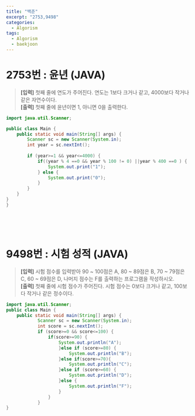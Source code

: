 ```yaml
---
title: "백준"
excerpt: "2753,9498"
categories: 
  - Algorism
tags: 
  - Algorism
  - baekjoon
---
```


# 2753번 : 윤년 (JAVA)
> **[입력]** 첫째 줄에 연도가 주어진다. 연도는 1보다 크거나 같고, 4000보다 작거나 같은 자연수이다.<br/>
  **[출력]** 첫째 줄에 윤년이면 1, 아니면 0을 출력한다.<br/>

```java
import java.util.Scanner;

public class Main {
	public static void main(String[] args) {
		Scanner sc = new Scanner(System.in);
		int year = sc.nextInt();
			
		if (year>=1 && year<=4000) { 
			if((year % 4 ==0 && year % 100 != 0) ||year % 400 ==0 ) {
				System.out.print("1");
			} else {
				System.out.print("0");
			}
		}
	}
}
}
```
<br/>
<br/>
<br/>

# 9498번 : 시험 성적 (JAVA)
> **[입력]** 시험 점수를 입력받아 90 ~ 100점은 A, 80 ~ 89점은 B, 70 ~ 79점은 C, 60 ~ 69점은 D, 나머지 점수는 F를 출력하는 프로그램을 작성하시오.<br/>
  **[출력]** 첫째 줄에 시험 점수가 주어진다. 시험 점수는 0보다 크거나 같고, 100보다 작거나 같은 정수이다.<br/>

```java
import java.util.Scanner;
public class Main {
	public static void main(String[] args) {
			Scanner sc = new Scanner(System.in);
			int score = sc.nextInt();
			if (score>=0 && score<=100) { 
				if(score>=90) {
					System.out.println("A");
					}else if (score>=80) {
						System.out.println("B");
					}else if(score>=70){
						System.out.println("C");
					}else if (score>=60) {
						System.out.println("D");
					}else {
						System.out.println("F");
					}
				}
			}
}

```
<br/>
